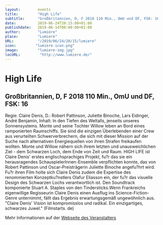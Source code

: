 ```yaml
---
layout:        events
title:         "High Life"
subtitle:      "Großbritannien, D, F 2018 110 Min., OmU und DF, FSK: 16"
date:          2019-06-24T20:15:00+01:00
publishdate:   2019-06-14T00:00:00+01:00
author:        "Lumiere"
place:         "Lumiere"
URL:           "/2019/06/24/20/15/lumiere"
icon:         "lumiere-icon.png"
image:         "lumiere-img.jpg"
locURL:         "http://www.lumiere.de/"
---
```


High Life
===========

Großbritannien, D, F 2018 110 Min., OmU und DF, FSK: 16
-----------

Regie: Claire Denis, D.: Robert Pattinson, Juliette Binoche, Lars Eidinger, André Benjamin, Inhalt: In den Tiefen des Weltalls, jenseits unseres Sonnensystems. Monte und seine Tochter Willow leben an Bord eines ramponierten Raumschiffs. Sie sind die einzigen Überlebenden einer Crew aus verurteilten Schwerverbrechern, die sich mit dieser Mission auf der Suche nach alternativen Energiequellen von ihren Strafen freikaufen wollten. Monte und Willow nähern sich ihrem letzten und unausweichlichen Ziel - dem Schwarzen Loch, dem Ende von Zeit und Raum. HIGH LIFE ist Claire Denis' erstes englischsprachiges Projekt, fu?r das sie ein herausragendes SchauspielerInnen-Ensemble verpflichten konnte, das von Robert Pattinson und Oscar-Preisträgerin Juliette Binoche angefu?hrt wird. Fu?r ihren Film holte sich Claire Denis zudem die Expertise des renommierten Konzeptku?nstlers Olafur Eliasson ein, der fu?r das visuelle Design des Schwarzen Lochs verantwortlich ist. Den Soundtrack komponierte Stuart A. Staples von den Tindersticks.Wenn Frankreichs eigenwillige Regisseurin Claire Denis einen Ausflug ins Science-Fiction-Genre unternimmt, fällt das Ergebnis erwartungsgemäß ungewöhnlich aus. "Claire Denis' Vision ist kompromisslos und radikal. Ein einzigartiges, schwarzes Juwel." (Filmstarts. de)

Mehr Informationen auf der [Webseite des Veranstalters](http://www.lumiere.de/19/06/highlife.htm)
